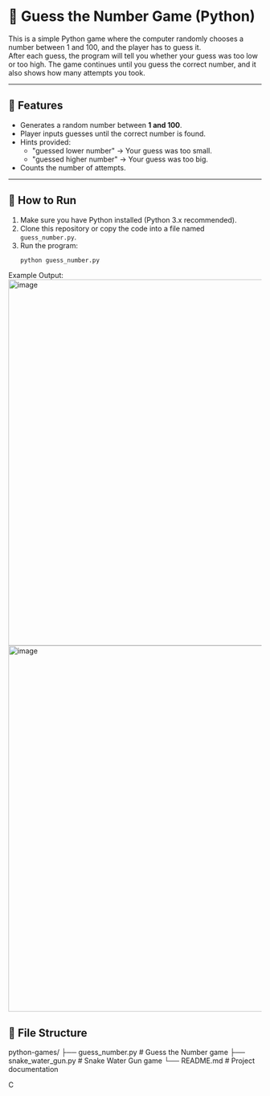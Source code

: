 # 🎲 Guess the Number Game (Python)

This is a simple Python game where the computer randomly chooses a number between 1 and 100, and the player has to guess it.  
After each guess, the program will tell you whether your guess was too low or too high. The game continues until you guess the correct number, and it also shows how many attempts you took.

---

## 📌 Features
- Generates a random number between **1 and 100**.
- Player inputs guesses until the correct number is found.
- Hints provided:
  - "guessed lower number" → Your guess was too small.
  - "guessed higher number" → Your guess was too big.
- Counts the number of attempts.

---

## 🚀 How to Run
1. Make sure you have Python installed (Python 3.x recommended).
2. Clone this repository or copy the code into a file named `guess_number.py`.
3. Run the program:
   ```bash
   python guess_number.py
Example Output:
<img width="1365" height="729" alt="image" src="https://github.com/user-attachments/assets/6eb9293b-ad6b-480a-8a53-7f6236163219" />
<img width="1366" height="729" alt="image" src="https://github.com/user-attachments/assets/1dd1c64b-2c42-42e7-8cf6-0ce00ea4ab07" />







## 📂 File Structure

python-games/
├── guess_number.py # Guess the Number game
├── snake_water_gun.py # Snake Water Gun game
└── README.md # Project documentation

C
